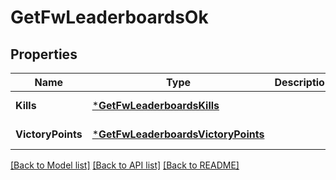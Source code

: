 # GetFwLeaderboardsOk

## Properties
Name | Type | Description | Notes
------------ | ------------- | ------------- | -------------
**Kills** | [***GetFwLeaderboardsKills**](get_fw_leaderboards_kills.md) |  | [default to null]
**VictoryPoints** | [***GetFwLeaderboardsVictoryPoints**](get_fw_leaderboards_victory_points.md) |  | [default to null]

[[Back to Model list]](../README.md#documentation-for-models) [[Back to API list]](../README.md#documentation-for-api-endpoints) [[Back to README]](../README.md)

